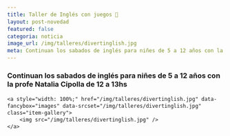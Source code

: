 ```yaml
---
title: Taller de Inglés con juegos 🎈
layout: post-novedad
featured: false
categoria: noticia
image_url: /img/talleres/divertinglish.jpg
meta: Continuan los sabados de inglés para niñes de 5 a 12 años con la profe Natalia Cipolla de 12 a 13hs
---
```



<h3>Continuan los sabados de inglés para niñes de 5 a 12 años con la profe Natalia Cipolla de 12 a 13hs</h3>

<div style="position: relative;">
	<div class="gallery col-3">

	<a style="width: 100%;" href="/img/talleres/divertinglish.jpg" data-fancybox="images" data-srcset="/img/talleres/divertinglish.jpg" class="item-gallery">
		<img src="/img/talleres/divertinglish.jpg" />
	</a>

</div>
</div>

